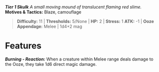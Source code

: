***Tier 1 Skulk***
*A small moving mound of translucent flaming red slime.*
**Motives & Tactics:** Blaze, camouflage

> **Difficulty:** 11 | **Thresholds:** 5/None | **HP:** 2 | **Stress:** 1
> **ATK:** -1 | **Ooze Appendage:** Melee | 1d4+2 mag

# Features

***Burning - Reaction:*** When a creature within Melee range deals damage to the Ooze, they take 1d6 direct magic damage.
